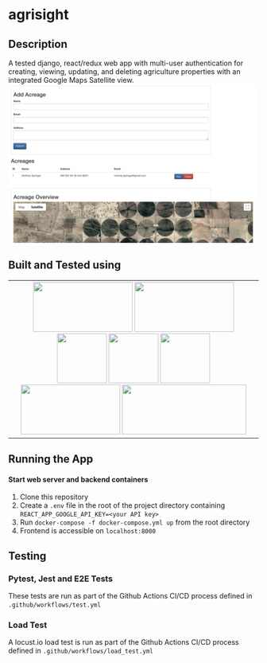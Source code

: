 # agrisight

## Description
A tested django, react/redux web app with multi-user authentication for creating, viewing, updating, and deleting agriculture properties with an integrated Google Maps Satellite view.
![Home Overview](/img/home.png)

## Built and Tested using
<table>
<th>
<img src=https://static.djangoproject.com/img/logos/django-logo-negative.png width="200" height="100" />
<img src="https://www.django-rest-framework.org/img/logo.png" height="100" width="200">
<img src=https://portworx.com/wp-content/uploads/2018/05/postgresql-logo.png width="100" height="100">
<img src=https://sujanbyanjankar.com.np/wp-content/uploads/2019/02/react-redux.png width="100" height="100">
<img src=https://docs.pytest.org/en/latest/_static/pytest1.png width="100" height="100">
<img src="https://www.fleekitsolutions.com/wp-content/uploads/2020/04/webdriverio.png" width="200" height="100">
<img src="https://miro.medium.com/max/942/1*FuZYvfMNbe1p44XrqNGGdA.png" width="250" height="100">
</table>

## Running the App
#### Start web server and backend containers
1. Clone this repository
1. Create a `.env` file in the root of the project directory containing `REACT_APP_GOOGLE_API_KEY=<your API key>`
1. Run `docker-compose -f docker-compose.yml up` from the root directory
1. Frontend is accessible on `localhost:8000`

## Testing
### Pytest, Jest and E2E Tests
These tests are run as part of the Github Actions CI/CD process defined in `.github/workflows/test.yml`
### Load Test
A locust.io load test is run as part of the Github Actions CI/CD process defined in `.github/workflows/load_test.yml`